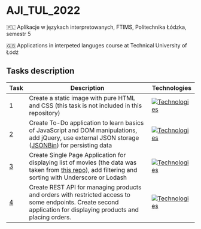 # AJI_TUL_2022

:poland: Aplikacje w językach interpretowanych, FTIMS, Politechnika Łódzka, semestr 5

:uk: Applications in interpeted languges course at Technical University of Łódź

## Tasks description

| Task | Description | Technologies |
| --- | --- | --- |
| 1 | Create a static image with pure HTML and CSS (this task is not included in this repository) | [![Technologies](https://skillicons.dev/icons?i=html,css,&perline=3)](https://skillicons.dev/icons?i=html,css,&perline=3)                                                                     |
| [2](zadanie2) | Create To-Do application to learn basics of JavaScript and DOM manipulations, add jQuery, use external JSON storage ([JSONBin](https://jsonbin.io/)) for persisting data | [![Technologies](https://skillicons.dev/icons?i=js,html,css,bootstrap,jquery&perline=3)](https://skillicons.dev/icons?i=js,html,css,bootstrap,jquery&perline=3) |
| [3](zadanie3) | Create Single Page Application for displaying list of movies (the data was taken from [this repo](https://github.com/prust/wikipedia-movie-data)), add filtering and sorting with Underscore or Lodash | [![Technologies](https://skillicons.dev/icons?i=angular,ts,bootstrap,html,css,nodejs&perline=3)](https://skillicons.dev/icons?i=angular,ts,bootstrap,html,css,nodejs&perline=3) |
| [4](zadanie4) | Create REST API for managing products and orders with restricted access to some endpoints. Create second application for displaying products and placing orders. | [![Technologies](https://skillicons.dev/icons?i=angular,nest,sqlite,ts,bootstrap,html,css,nodejs&perline=3)](https://skillicons.dev/icons?i=angular,ts,bootstrap,html,css,nodejs&perline=3) |
